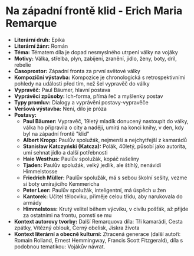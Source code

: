 # Na západní frontě klid - Erich Maria Remarque
- **Literární druh:** Epika
- **Literární žánr:** Román
- **Téma:** Tématem díla je dopad nesmyslného utrpení války na vojáky
- **Motivy:** Válka, střelba, plyn, zabíjení, zranění, jídlo, ženy, boty, dril, rebelie
- **Časoprostor:** Západní fronta za první světové války
- **Kompoziční výstavba:** Kompozice je chronologická s retrospektivními pohledy na události před tím, než šel vypravěč do války
- **Vypravěč:** Paul Bäumer, hlavní postava
- **Vyprávěcí způsoby:** Ich-forma, přímá řeč a myšlenky postav
- **Typy promluv:** Dialogy a vyprávění postavy-vypravěče
- **Veršová výstavba:** Není, dílo je próza
- **Postavy:**
  - **Paul Bäumer:** Vypravěč, 19letý mladík donucený nastoupit do války, válka ho připravila o city a naději, umírá na konci knihy, v den, kdy byl na západní frontě "klid"
  - **Albert Kropp:** Paulův spolužák, nejmenší a nejchytřejší z kamarádů
  - **Stanisław Katczyński (Katcza):** Polák, 40letý, působí jako autorita, umí sehnat jídlo a další potřebnosti
  - **Haie Westhus:** Paulův spolužák, kopáč rašeliny
  - **Tjaden:** Paulův spolužák, velký jedlík, ale štíhlý, nenávidí Himmelstosse
  - **Friedrich Müller:** Paulův spolužák, má s sebou školní sešity, vezme si boty umírajícího Kemmericha
  - **Peter Leer:** Paulův spolužák, inteligentní, má úspěch u žen
  - **Kantorek:** Učitel tělocviku, přiměje celou třídu, aby narukovala do armády
  - **Himmelstoss:** Krutý velitel během výcviku, v civilu pošťák, až přijde za ostatními na frontu, pomstí se mu
- **Kontext autorovy tvorby:** Další Remarquova díla: Tři kamarádi, Cesta zpátky, Vítězný oblouk, Černý obelisk, Jiskra života
- **Kontext literární a obecně kulturní:** Ztracená generace (další autoři: Romain Rolland, Ernest Hemmingway, Francis Scott Fitzgerald), díla s podobnou tematikou: Vojákův návrat.
